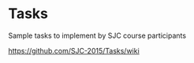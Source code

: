 # Tasks
Sample tasks to implement by SJC course participants

https://github.com/SJC-2015/Tasks/wiki
